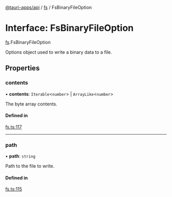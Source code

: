 [@tauri-apps/api](../index.md) / [fs](../modules/fs.md) / FsBinaryFileOption

# Interface: FsBinaryFileOption

[fs](../modules/fs.md).FsBinaryFileOption

Options object used to write a binary data to a file.

## Properties

### contents

• **contents**: `Iterable`<`number`\> \| `ArrayLike`<`number`\>

The byte array contents.

#### Defined in

[fs.ts:117](https://github.com/tauri-apps/tauri/blob/d29c5d5/tooling/api/src/fs.ts#L117)

___

### path

• **path**: `string`

Path to the file to write.

#### Defined in

[fs.ts:115](https://github.com/tauri-apps/tauri/blob/d29c5d5/tooling/api/src/fs.ts#L115)
